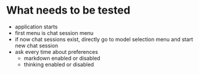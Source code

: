 # What needs to be tested

- application starts
- first menu is chat session menu
- if now chat sessions exist, directly go to model selection menu and start new chat session
- ask every time about preferences
  - markdown enabled or disabled
  - thinking enabled or disabled
